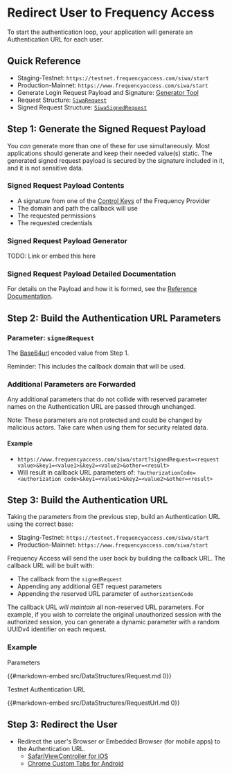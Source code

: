 # Redirect User to Frequency Access

To start the authentication loop, your application will generate an Authentication URL for each user.

## Quick Reference

- Staging-Testnet: `https://testnet.frequencyaccess.com/siwa/start`
- Production-Mainnet: `https://www.frequencyaccess.com/siwa/start`
- Generate Login Request Payload and Signature: [Generator Tool](../Generate.md)
- Request Structure: [`SiwaRequest`](../DataStructures/All.md#request)
- Signed Request Structure: [`SiwaSignedRequest`](../DataStructures/All.md#signed-request)

## Step 1: Generate the Signed Request Payload

You *can* generate more than one of these for use simultaneously.
Most applications should generate and keep their needed value(s) static.
The generated signed request payload is secured by the signature included in it, and it is not sensitive data.

### Signed Request Payload Contents

- A signature from one of the [Control Keys](https://docs.frequency.xyz/Identity/ControlKeys.html) of the Frequency Provider
- The domain and path the callback will use
- The requested permissions
- The requested credentials

### Signed Request Payload Generator

TODO: Link or embed this here

### Signed Request Payload Detailed Documentation

For details on the Payload and how it is formed, see the [Reference Documentation](../SignatureGeneration.md).

## Step 2: Build the Authentication URL Parameters

### Parameter: `signedRequest`

The [Base64url](https://datatracker.ietf.org/doc/html/rfc4648#section-5) encoded value from Step 1.

Reminder: This includes the callback domain that will be used.

### Additional Parameters are Forwarded

Any additional parameters that do not collide with reserved parameter names on the Authentication URL are passed through unchanged.

<div class="warning">
Note: These parameters are not protected and could be changed by malicious actors.
Take care when using them for security related data.
</div>

#### Example

- `https://www.frequencyaccess.com/siwa/start?signedRequest=<request value>&key1=<value1>&key2=<value2>&other=<result>`
- Will result in callback URL parameters of: `?authorizationCode=<authorization code>&key1=<value1>&key2=<value2>&other=<result>`

## Step 3: Build the Authentication URL

Taking the parameters from the previous step, build an Authentication URL using the correct base:

- Staging-Testnet: `https://testnet.frequencyaccess.com/siwa/start`
- Production-Mainnet: `https://www.frequencyaccess.com/siwa/start`

Frequency Access will send the user back by building the callback URL.
The callback URL will be built with:

- The callback from the `signedRequest`
- Appending any additional GET request parameters
- Appending the reserved URL parameter of `authorizationCode`

The callback URL _will maintain_ all non-reserved URL parameters.
For example, if you wish to correlate the original unauthorized session with the authorized session, you can generate a dynamic parameter with a random UUIDv4 identifier on each request.

### Example

Parameters

{{#markdown-embed src/DataStructures/Request.md 0}}

Testnet Authentication URL

{{#markdown-embed src/DataStructures/RequestUrl.md 0}}

## Step 3: Redirect the User

- Redirect the user's Browser or Embedded Browser (for mobile apps) to the Authentication URL.
  - [SafariViewController for iOS](https://developer.apple.com/documentation/safariservices/sfsafariviewcontroller)
  - [Chrome Custom Tabs for Android](https://developer.chrome.com/docs/android/custom-tabs/)
